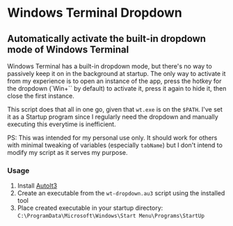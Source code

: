 # Windows Terminal Dropdown

## Automatically activate the built-in dropdown mode of Windows Terminal

Windows Terminal has a built-in dropdown mode, but there's no way to passively keep it on in the background at startup. The only way to activate it from my experience is to open an instance of the app, press the hotkey for the dropdown (`Win+\`` by default) to activate it, press it again to hide it, then close the first instance.

This script does that all in one go, given that `wt.exe` is on the `$PATH`. I've set it as a Startup program since I regularly need the dropdown and manually executing this everytime is inefficient.

PS: This was intended for my personal use only. It should work for others with minimal tweaking of variables (especially `tabName`) but I don't intend to modify my script as it serves my purpose.

### Usage

1. Install [AutoIt3](https://www.autoitscript.com/site/autoit/downloads/)
2. Create an executable from the `wt-dropdown.au3` script using the installed tool
3. Place created executable in your startup directory: `C:\ProgramData\Microsoft\Windows\Start Menu\Programs\StartUp`
